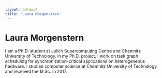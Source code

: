```yaml
---
layout: default
title: 'Laura Morgenstern'
---
```


# Laura Morgenstern

I am a Ph.D. student at Julich Supercomputing Centre and Chemnitz University of Technology. In my Ph.D. project, I work on task graph scheduling for synchronization-critical applications on heterogeneous hardware. I studied computer science at Chemnitz University of Technology and received the M.Sc. in 2017.